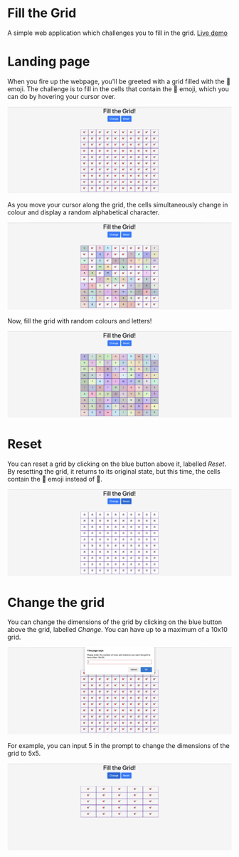 # Fill the Grid
A simple web application which challenges you to fill in the grid.
[Live demo](https://moostofa.github.io/Fill-the-Grid/)

# Landing page
When you fire up the webpage, you'll be greeted with a grid filled with the 🎯 emoji. The challenge is to fill in the cells that contain the 🎯 emoji, which you can do by hovering your cursor over.

![Landing page](images/landing.png)

As you move your cursor along the grid, the cells simultaneously change in colour and display a random alphabetical character.

![Partially filled-in grid](images/partial.png)

Now, fill the grid with random colours and letters!

![Filled-in grid](images/complete.png)

# Reset
You can reset a grid by clicking on the blue button above it, labelled _Reset_. By resetting the grid, it returns to its original state, but this time, the cells contain the 👻 emoji instead of 🎯.

![Reset the grid](images/reset.png)

# Change the grid
You can change the dimensions of the grid by clicking on the blue button above the grid, labelled _Change_. You can have up to a maximum of a 10x10 grid.

![Change grid](images/change.png)

For example, you can input 5 in the prompt to change the dimensions of the grid to 5x5.

![5x5 grid](images/changed.png)
